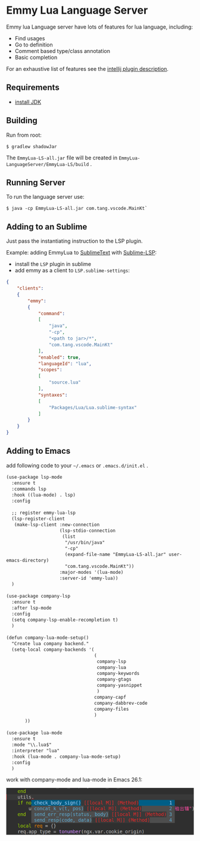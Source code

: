 # Emmy Lua Language Server

Emmy lua Language server have lots of features for lua language, including:
* Find usages
* Go to definition
* Comment based type/class annotation
* Basic completion

For an exhaustive list of features see the [intellij plugin description](https://github.com/EmmyLua/IntelliJ-EmmyLua).

## Requirements

* [install JDK](https://www3.ntu.edu.sg/home/ehchua/programming/howto/JDK_Howto.html)

## Building

Run from root:

    $ gradlew shadowJar


The `EmmyLua-LS-all.jar` file will be created in `EmmyLua-LanguageServer/EmmyLua-LS/build` .

## Running Server

To run the language server use:

    $ java -cp EmmyLua-LS-all.jar com.tang.vscode.MainKt`

## Adding to an Sublime

Just pass the instantiating instruction to the LSP plugin.

Example: adding EmmyLua to [SublimeText](https://www.sublimetext.com/) with [Sublime-LSP](https://github.com/tomv564/LSP):
* install the `LSP` plugin in sublime
* add emmy as a client to `LSP.sublime-settings`:
```json
{
    "clients":
    {
        "emmy":
        {
            "command":
            [
                "java",
                "-cp",
                "<path to jar>/*",
                "com.tang.vscode.MainKt"
            ],
            "enabled": true,
            "languageId": "lua",
            "scopes":
            [
                "source.lua"
            ],
            "syntaxes":
            [
                "Packages/Lua/Lua.sublime-syntax"
            ]
        }
    }
}
```

## Adding to Emacs
add following code to your `~/.emacs` or `.emacs.d/init.el` .
``` emacs-lisp
(use-package lsp-mode
  :ensure t
  :commands lsp
  :hook ((lua-mode) . lsp)
  :config

  ;; register emmy-lua-lsp
  (lsp-register-client
   (make-lsp-client :new-connection
                    (lsp-stdio-connection
                     (list
                      "/usr/bin/java"
                      "-cp"
                      (expand-file-name "EmmyLua-LS-all.jar" user-emacs-directory)
                      "com.tang.vscode.MainKt"))
                    :major-modes '(lua-mode)
                    :server-id 'emmy-lua))
  )

(use-package company-lsp
  :ensure t
  :after lsp-mode
  :config
  (setq company-lsp-enable-recompletion t)
  )

(defun company-lua-mode-setup()
  "Create lua company backend."
  (setq-local company-backends '(
                                 (
                                  company-lsp
                                  company-lua
                                  company-keywords
                                  company-gtags
                                  company-yasnippet
                                  )
                                 company-capf
                                 company-dabbrev-code
                                 company-files
                                 )
       ))

(use-package lua-mode
  :ensure t
  :mode "\\.lua$"
  :interpreter "lua"
  :hook (lua-mode . company-lua-mode-setup)
  :config
  )

```
work with company-mode and lua-mode in Emacs 26.1:

![work-with-emacs](img/work-with-emacs.png)
